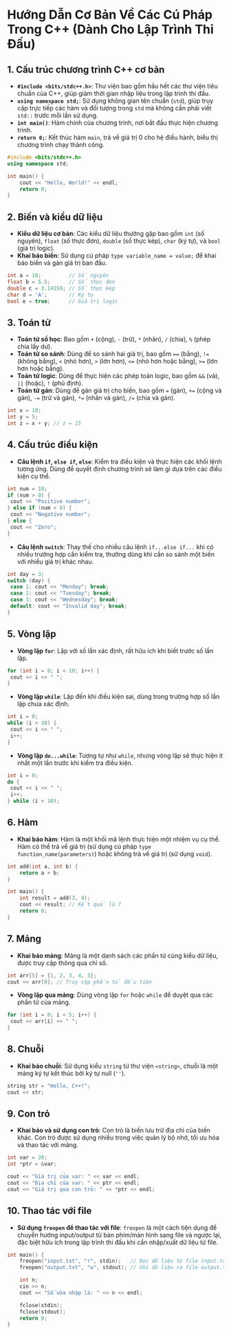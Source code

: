 # Hướng Dẫn Cơ Bản Về Các Cú Pháp Trong C++ (Dành Cho Lập Trình Thi Đấu)

## 1. Cấu trúc chương trình C++ cơ bản

   - **`#include <bits/stdc++.h>`**: Thư viện bao gồm hầu hết các thư viện tiêu chuẩn của C++, giúp giảm thời gian nhập liệu trong lập trình thi đấu.
   - **`using namespace std;`**: Sử dụng không gian tên chuẩn (`std`), giúp truy cập trực tiếp các hàm và đối tượng trong `std` mà không cần phải viết `std::` trước mỗi lần sử dụng.
   - **`int main()`**: Hàm chính của chương trình, nơi bắt đầu thực hiện chương trình.
   - **`return 0;`**: Kết thúc hàm `main`, trả về giá trị 0 cho hệ điều hành, biểu thị chương trình chạy thành công.

   ```cpp
   #include <bits/stdc++.h>
   using namespace std;

   int main() {
       cout << "Hello, World!" << endl;
       return 0;
   }
   ```

## 2. Biến và kiểu dữ liệu

   - **Kiểu dữ liệu cơ bản**: Các kiểu dữ liệu thường gặp bao gồm `int` (số nguyên), `float` (số thực đơn), `double` (số thực kép), `char` (ký tự), và `bool` (giá trị logic).
   - **Khai báo biến**: Sử dụng cú pháp `type variable_name = value;` để khai báo biến và gán giá trị ban đầu.

   ```cpp
int a = 10;         // Số nguyên
float b = 5.5;      // Số thực đơn
double c = 3.14159; // Số thực kép
char d = 'A';       // Ký tự
bool e = true;      // Giá trị logic
   ```

## 3. Toán tử

   - **Toán tử số học**: Bao gồm `+` (cộng), `-` (trừ), `*` (nhân), `/` (chia), `%` (phép chia lấy dư).
   - **Toán tử so sánh**: Dùng để so sánh hai giá trị, bao gồm `==` (bằng), `!=` (không bằng), `<` (nhỏ hơn), `>` (lớn hơn), `<=` (nhỏ hơn hoặc bằng), `>=` (lớn hơn hoặc bằng).
   - **Toán tử logic**: Dùng để thực hiện các phép toán logic, bao gồm `&&` (và), `||` (hoặc), `!` (phủ định).
   - **Toán tử gán**: Dùng để gán giá trị cho biến, bao gồm `=` (gán), `+=` (cộng và gán), `-=` (trừ và gán), `*=` (nhân và gán), `/=` (chia và gán).

   ```cpp
int x = 10;
int y = 5;
int z = x + y; // z = 15
   ```

## 4. Cấu trúc điều kiện

   - **Câu lệnh `if`, `else if`, `else`**: Kiểm tra điều kiện và thực hiện các khối lệnh tương ứng. Dùng để quyết định chương trình sẽ làm gì dựa trên các điều kiện cụ thể.

   ```cpp
int num = 10;
if (num > 0) {
    cout << "Positive number";
} else if (num < 0) {
    cout << "Negative number";
} else {
    cout << "Zero";
}
   ```

   - **Câu lệnh `switch`**: Thay thế cho nhiều câu lệnh `if...else if...` khi có nhiều trường hợp cần kiểm tra, thường dùng khi cần so sánh một biến với nhiều giá trị khác nhau.

   ```cpp
int day = 3;
switch (day) {
    case 1: cout << "Monday"; break;
    case 2: cout << "Tuesday"; break;
    case 3: cout << "Wednesday"; break;
    default: cout << "Invalid day"; break;
}
   ```

## 5. Vòng lặp

   - **Vòng lặp `for`**: Lặp với số lần xác định, rất hữu ích khi biết trước số lần lặp.

   ```cpp
for (int i = 0; i < 10; i++) {
    cout << i << " ";
}
   ```

   - **Vòng lặp `while`**: Lặp đến khi điều kiện sai, dùng trong trường hợp số lần lặp chưa xác định.

   ```cpp
int i = 0;
while (i < 10) {
    cout << i << " ";
    i++;
}
   ```

   - **Vòng lặp `do...while`**: Tương tự như `while`, nhưng vòng lặp sẽ thực hiện ít nhất một lần trước khi kiểm tra điều kiện.

   ```cpp
int i = 0;
do {
    cout << i << " ";
    i++;
} while (i < 10);
   ```

## 6. Hàm

   - **Khai báo hàm**: Hàm là một khối mã lệnh thực hiện một nhiệm vụ cụ thể. Hàm có thể trả về giá trị (sử dụng cú pháp `type function_name(parameters)`) hoặc không trả về giá trị (sử dụng `void`).

   ```cpp
   int add(int a, int b) {
       return a + b;
   }

   int main() {
       int result = add(3, 4);
       cout << result; // Kết quả là 7
       return 0;
   }
   ```

## 7. Mảng

   - **Khai báo mảng**: Mảng là một danh sách các phần tử cùng kiểu dữ liệu, được truy cập thông qua chỉ số.

   ```cpp
int arr[5] = {1, 2, 3, 4, 5};
cout << arr[0]; // Truy cập phần tử đầu tiên
   ```

   - **Vòng lặp qua mảng**: Dùng vòng lặp `for` hoặc `while` để duyệt qua các phần tử của mảng.

   ```cpp
for (int i = 0; i < 5; i++) {
    cout << arr[i] << " ";
}
   ```

## 8. Chuỗi

   - **Khai báo chuỗi**: Sử dụng kiểu `string` từ thư viện `<string>`, chuỗi là một mảng ký tự kết thúc bởi ký tự null (`''`).

   ```cpp
string str = "Hello, C++!";
cout << str;
   ```

## 9. Con trỏ

   - **Khai báo và sử dụng con trỏ**: Con trỏ là biến lưu trữ địa chỉ của biến khác. Con trỏ được sử dụng nhiều trong việc quản lý bộ nhớ, tối ưu hóa và thao tác với mảng.

   ```cpp
   int var = 20;
   int *ptr = &var;

   cout << "Giá trị của var: " << var << endl;
   cout << "Địa chỉ của var: " << ptr << endl;
   cout << "Giá trị qua con trỏ: " << *ptr << endl;
   ```

## 10. Thao tác với file

   - **Sử dụng `freopen` để thao tác với file**: `freopen` là một cách tiện dụng để chuyển hướng input/output từ bàn phím/màn hình sang file và ngược lại, đặc biệt hữu ích trong lập trình thi đấu khi cần nhập/xuất dữ liệu từ file.

   ```cpp
   int main() {
       freopen("input.txt", "r", stdin);   // Đọc dữ liệu từ file input.txt
       freopen("output.txt", "w", stdout); // Ghi dữ liệu ra file output.txt

       int n;
       cin >> n;
       cout << "Số vừa nhập là: " << n << endl;

       fclose(stdin);
       fclose(stdout);
       return 0;
   }
   ```
